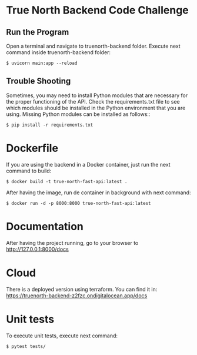 # True North Backend Code Challenge

## Run the Program
Open a terminal and navigate to truenorth-backend folder. Execute next command inside truenorth-backend folder:
```
$ uvicorn main:app --reload
```

## Trouble Shooting
Sometimes, you may need to install Python modules that are necessary for the proper functioning of the API. Check the requirements.txt file to see which modules should be installed in the Python environment that you are using. Missing Python modules can be installed as follows::
```
$ pip install -r requirements.txt
```

# Dockerfile
If you are using the backend in a Docker container, just run the next command to build:
```
$ docker build -t true-north-fast-api:latest .
```
After having the image, run de container in background with next command:
```
$ docker run -d -p 8000:8000 true-north-fast-api:latest
```

# Documentation
After having the project running, go to your browser to http://127.0.0.1:8000/docs

# Cloud
There is a deployed version using terraform. You can find it in: https://truenorth-backend-z2fzc.ondigitalocean.app/docs

# Unit tests
To execute unit tests, execute next command:
```
$ pytest tests/
```
